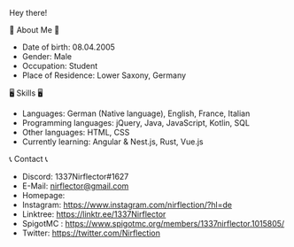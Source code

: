 
Hey there!

🤵 About Me 🤵
 - Date of birth: 08.04.2005
 - Gender: Male
 - Occupation: Student
 - Place of Residence: Lower Saxony, Germany

🖥️ Skills 🖥️
 - Languages: German (Native language), English, France, Italian
 - Programming languages: jQuery, Java, JavaScript, Kotlin, SQL
 - Other languages: HTML, CSS
 - Currently learning: Angular & Nest.js, Rust, Vue.js

📞 Contact 📞
 - Discord: 1337Nirflector#1627
 - E-Mail: nirflector@gmail.com
 - Homepage: <Coming Soon>
 - Instagram: https://www.instagram.com/nirflection/?hl=de
 - Linktree: https://linktr.ee/1337Nirflector
 - SpigotMC : https://www.spigotmc.org/members/1337nirflector.1015805/
 - Twitter: https://twitter.com/Nirflection
